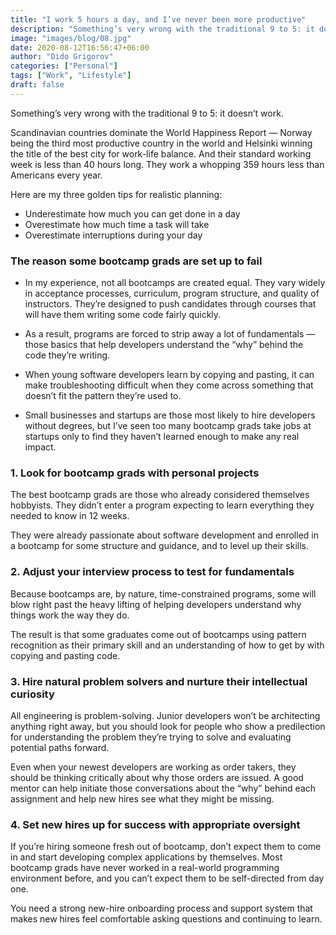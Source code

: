 ```yaml
---
title: "I work 5 hours a day, and I’ve never been more productive"
description: "Something’s very wrong with the traditional 9 to 5: it doesn’t work."
image: "images/blog/08.jpg"
date: 2020-08-12T16:56:47+06:00
author: "Dido Grigorov"
categories: ["Personal"]
tags: ["Work", "Lifestyle"]
draft: false
---
```


Something’s very wrong with the traditional 9 to 5: it doesn’t work.

Scandinavian countries dominate the World Happiness Report — Norway being the third most productive country in the world and Helsinki winning the title of the best city for work-life balance. And their standard working week is less than 40 hours long. They work a whopping 359 hours less than Americans every year.

Here are my three golden tips for realistic planning:

* Underestimate how much you can get done in a day
* Overestimate how much time a task will take
* Overestimate interruptions during your day

### The reason some bootcamp grads are set up to fail
* In my experience, not all bootcamps are created equal. They vary widely in acceptance processes, curriculum, program structure, and quality of instructors. They’re designed to push candidates through courses that will have them writing some code fairly quickly.

* As a result, programs are forced to strip away a lot of fundamentals — those basics that help developers understand the “why” behind the code they’re writing.

* When young software developers learn by copying and pasting, it can make troubleshooting difficult when they come across something that doesn’t fit the pattern they’re used to.

* Small businesses and startups are those most likely to hire developers without degrees, but I’ve seen too many bootcamp grads take jobs at startups only to find they haven’t learned enough to make any real impact.

### 1. Look for bootcamp grads with personal projects
The best bootcamp grads are those who already considered themselves hobbyists. They didn’t enter a program expecting to learn everything they needed to know in 12 weeks.

They were already passionate about software development and enrolled in a bootcamp for some structure and guidance, and to level up their skills.

### 2. Adjust your interview process to test for fundamentals
Because bootcamps are, by nature, time-constrained programs, some will blow right past the heavy lifting of helping developers understand why things work the way they do.

The result is that some graduates come out of bootcamps using pattern recognition as their primary skill and an understanding of how to get by with copying and pasting code.

### 3. Hire natural problem solvers and nurture their intellectual curiosity
All engineering is problem-solving. Junior developers won’t be architecting anything right away, but you should look for people who show a predilection for understanding the problem they’re trying to solve and evaluating potential paths forward.

Even when your newest developers are working as order takers, they should be thinking critically about why those orders are issued. A good mentor can help initiate those conversations about the “why” behind each assignment and help new hires see what they might be missing.

### 4. Set new hires up for success with appropriate oversight
If you’re hiring someone fresh out of bootcamp, don’t expect them to come in and start developing complex applications by themselves. Most bootcamp grads have never worked in a real-world programming environment before, and you can’t expect them to be self-directed from day one.

You need a strong new-hire onboarding process and support system that makes new hires feel comfortable asking questions and continuing to learn.